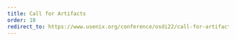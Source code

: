 ```yaml
---
title: Call for Artifacts
order: 10
redirect_to: https://www.usenix.org/conference/osdi22/call-for-artifacts
---
```

